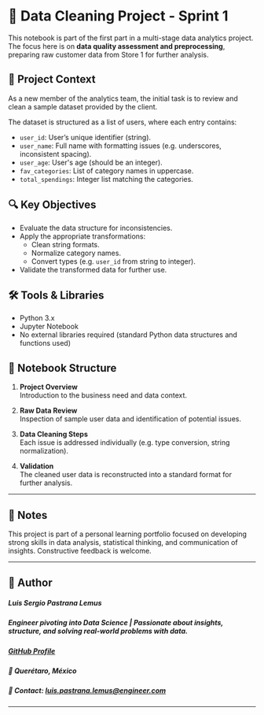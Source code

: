 # 🧹 Data Cleaning Project - Sprint 1

This notebook is part of the first part in a multi-stage data analytics project. The focus here is on **data quality assessment and preprocessing**, preparing raw customer data from Store 1 for further analysis.

## 📘 Project Context

As a new member of the analytics team, the initial task is to review and clean a sample dataset provided by the client.

The dataset is structured as a list of users, where each entry contains:

- `user_id`: User’s unique identifier (string).
- `user_name`: Full name with formatting issues (e.g. underscores, inconsistent spacing).
- `user_age`: User's age (should be an integer).
- `fav_categories`: List of category names in uppercase.
- `total_spendings`: Integer list matching the categories.

## 🔍 Key Objectives

- Evaluate the data structure for inconsistencies.
- Apply the appropriate transformations:
  - Clean string formats.
  - Normalize category names.
  - Convert types (e.g. `user_id` from string to integer).
- Validate the transformed data for further use.

## 🛠 Tools & Libraries

- Python 3.x
- Jupyter Notebook
- No external libraries required (standard Python data structures and functions used)

## 📁 Notebook Structure

1. **Project Overview**  
   Introduction to the business need and data context.

2. **Raw Data Review**  
   Inspection of sample user data and identification of potential issues.

3. **Data Cleaning Steps**  
   Each issue is addressed individually (e.g. type conversion, string normalization).

4. **Validation**  
   The cleaned user data is reconstructed into a standard format for further analysis.

---

## 📌 Notes

This project is part of a personal learning portfolio focused on developing strong skills in data analysis, statistical thinking, and communication of insights. Constructive feedback is welcome.

---

## 👤 Author   
##### Luis Sergio Pastrana Lemus   
##### Engineer pivoting into Data Science | Passionate about insights, structure, and solving real-world problems with data.   
##### [GitHub Profile](https://github.com/LuisPastranaLemus)   
##### 📍 Querétaro, México     
##### 📧 Contact: luis.pastrana.lemus@engineer.com   
---


